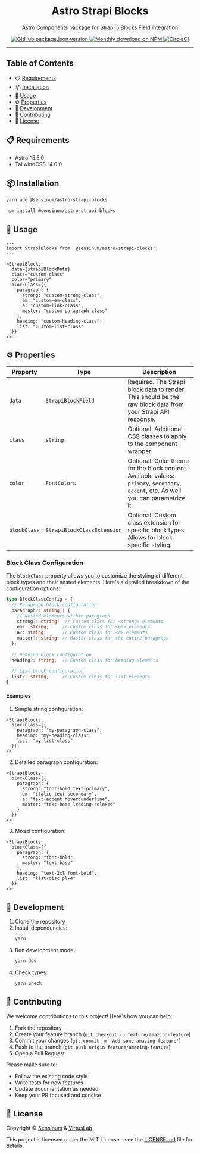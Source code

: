 <div align="center">
  <h1>Astro Strapi Blocks</h1>
  <p>Astro Components package for Strapi 5 Blocks Field integration</p>
  <a href="https://www.npmjs.org/package/@sensinum/astro-strapi-blocks">
    <img alt="GitHub package.json version" src="https://img.shields.io/github/package-json/v/VirtusLab-Open-Source/astro-strapi-blocks?label=npm&logo=npm">
  </a>
  <a href="https://www.npmjs.org/package/@sensinum/astro-strapi-blocks">
    <img src="https://img.shields.io/npm/dm/%40sensinum%2Fastro-strapi-blocks.svg" alt="Monthly download on NPM" />
  </a>
  <a href="https://circleci.com/gh/VirtusLab-Open-Source/astro-strapi-blocks">
    <img src="https://circleci.com/gh/VirtusLab-Open-Source/astro-strapi-blocks.svg?style=shield" alt="CircleCI" />
  </a>
</div>

---

## Table of Contents

- 📋 [Requirements](#requirements)
- 📦 [Installation](#installation)
- 🚀 [Usage](#usage)
- ⚙️ [Properties](#properties)
- 🔧 [Development](#development)
- 🤝 [Contributing](#contributing)
- 📄 [License](#license)

## 📋 Requirements

- Astro ^5.5.0
- TailwindCSS ^4.0.0

## 📦 Installation

```bash
yarn add @sensinum/astro-strapi-blocks
```

```bash
npm install @sensinum/astro-strapi-blocks
```

## 🚀 Usage

```astro
---
import StrapiBlocks from '@sensinum/astro-strapi-blocks';
---

<StrapiBlocks 
  data={strapiBlockData}
  class="custom-class"
  color="primary"
  blockClass={{
    paragraph: {
      strong: "custom-strong-class",
      em: "custom-em-class",
      a: "custom-link-class",
      master: "custom-paragraph-class"
    },
    heading: "custom-heading-class",
    list: "custom-list-class"
  }}
/>
```

## ⚙️ Properties

| Property    | Type     | Description |
|------------|----------|-------------|
| `data`     | `StrapiBlockField` | Required. The Strapi block data to render. This should be the raw block data from your Strapi API response. |
| `class`    | `string` | Optional. Additional CSS classes to apply to the component wrapper. |
| `color`    | `FontColors` | Optional. Color theme for the block content. Available values: `primary`, `secondary`, `accent`, etc. As well you can parametrize it. |
| `blockClass` | `StrapiBlockClassExtension` | Optional. Custom class extension for specific block types. Allows for block-specific styling. |

### Block Class Configuration

The `blockClass` property allows you to customize the styling of different block types and their nested elements. Here's a detailed breakdown of the configuration options:

```typescript
type BlockClassConfig = {
  // Paragraph block configuration
  paragraph?: string | {
    // Nested elements within paragraph
    strong?: string;  // Custom class for <strong> elements
    em?: string;     // Custom class for <em> elements
    a?: string;      // Custom class for <a> elements
    master?: string; // Master class for the entire paragraph
  };
  
  // Heading block configuration
  heading?: string;  // Custom class for heading elements
  
  // List block configuration
  list?: string;     // Custom class for list elements
}
```

#### Examples

1. Simple string configuration:
```astro
<StrapiBlocks 
  blockClass={{
    paragraph: "my-paragraph-class",
    heading: "my-heading-class",
    list: "my-list-class"
  }}
/>
```

2. Detailed paragraph configuration:
```astro
<StrapiBlocks 
  blockClass={{
    paragraph: {
      strong: "font-bold text-primary",
      em: "italic text-secondary",
      a: "text-accent hover:underline",
      master: "text-base leading-relaxed"
    }
  }}
/>
```

3. Mixed configuration:
```astro
<StrapiBlocks 
  blockClass={{
    paragraph: {
      strong: "font-bold",
      master: "text-base"
    },
    heading: "text-2xl font-bold",
    list: "list-disc pl-4"
  }}
/>
```

## 🔧 Development

1. Clone the repository
2. Install dependencies:
   ```bash
   yarn
   ```
3. Run development mode:
   ```bash
   yarn dev
   ```
4. Check types:
   ```bash
   yarn check
   ```

## 🤝 Contributing

We welcome contributions to this project! Here's how you can help:

1. Fork the repository
2. Create your feature branch (`git checkout -b feature/amazing-feature`)
3. Commit your changes (`git commit -m 'Add some amazing feature'`)
4. Push to the branch (`git push origin feature/amazing-feature`)
5. Open a Pull Request

Please make sure to:
- Follow the existing code style
- Write tests for new features
- Update documentation as needed
- Keep your PR focused and concise

## 📄 License

Copyright © [Sensinum](https://sensinum.com) & [VirtusLab](https://virtuslab.com)

This project is licensed under the MIT License - see the [LICENSE.md](LICENSE.md) file for details. 